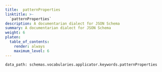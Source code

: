 ```yaml
---
title:  patternProperties
linktitle: >-
  `patternProperties`
description: A documentarian dialect for JSON Schema
summary: A documentarian dialect for JSON Schema
weight: 6
platen:
  table_of_contents:
    render: always
    maximum_level: 6
---
```


```schematize
data_path: schemas.vocabularies.applicator.keywords.patternProperties
```
